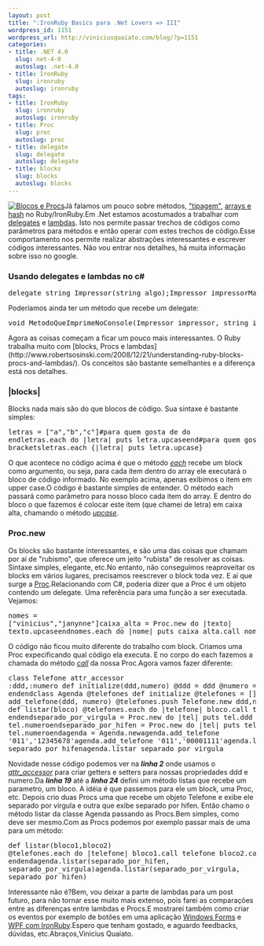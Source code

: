 ```yaml
--- 
layout: post
title: ":IronRuby Basics para .Net Lovers => III"
wordpress_id: 1151
wordpress_url: http://viniciusquaiato.com/blog/?p=1151
categories: 
- title: .NET 4.0
  slug: net-4-0
  autoslug: .net-4.0
- title: IronRuby
  slug: ironruby
  autoslug: ironruby
tags: 
- title: IronRuby
  slug: ironruby
  autoslug: ironruby
- title: Proc
  slug: proc
  autoslug: proc
- title: delegate
  slug: delegate
  autoslug: delegate
- title: blocks
  slug: blocks
  autoslug: blocks
---
```

[![Blocos e Procs](http://viniciusquaiato.com/blog/wp-content/uploads/2010/07/132243417_39300a8258_m.jpg "Blocos e Procs")](http://viniciusquaiato.com/blog/wp-content/uploads/2010/07/132243417_39300a8258_m.jpg)Já falamos um pouco sobre métodos, ["tipagem"](http://viniciusquaiato.com/blog/ironruby-basics-para-net-lovers-i/), [arrays e hash](http://viniciusquaiato.com/blog/ironruby-basics-para-net-lovers-ii/) no Ruby/IronRuby.Em .Net estamos acostumados a trabalhar com [delegates](http://msdn.microsoft.com/en-us/library/ms173171(VS.80).aspx) e [lambdas](http://msdn.microsoft.com/en-us/library/bb397687.aspx). Isto nos permite passar trechos de códigos como parâmetros para métodos e então operar com estes trechos de código.Esse comportamento nos permite realizar abstrações interessantes e escrever códigos interessantes. Não vou entrar nos detalhes, há muita informação sobre isso no google.

### Usando delegates e lambdas no c#
<pre lang="csharp">delegate string Impressor(string algo);Impressor impressorMaiusculo = delegate(String s){    return "Upper -> " + s.ToUpper();};Impressor impressorMinusculo = delegate(String s){    return "Lower -> " + s.ToLower();};Console.WriteLine(impressorMinusculo("VINICIUS"));Console.WriteLine(impressorMaiusculo("vinicius"));</pre>Poderíamos ainda ter um método que recebe um delegate:<pre lang="csharp">void MetodoQueImprimeNoConsole(Impressor impressor, string imprimir){    Console.WriteLine(impressor(imprimir));}MetodoQueImprimeNoConsole(    delegate(String s)    {        string reversed = string.Empty;        s.Reverse().ToList().ForEach(c => reversed += c.ToString());        return reversed;    }, "Vinicius");MetodoQueImprimeNoConsole(s => s.ToUpper(), "vinicius");</pre>Agora as coisas começam a ficar um pouco mais interessantes. O Ruby trabalha muito com [blocks, Procs e lambdas](http://www.robertsosinski.com/2008/12/21/understanding-ruby-blocks-procs-and-lambdas/). Os conceitos são bastante semelhantes e a diferença está nos detalhes.

### |blocks|
Blocks nada mais são do que blocos de código. Sua sintaxe é bastante simples:<pre lang="ruby">letras = ["a","b","c"]#para quem gosta de do endletras.each do |letra|    puts letra.upcaseend#para quem gosta de bracketsletras.each {|letra| puts letra.upcase}</pre>O que acontece no código acima é que o método _[each](http://ruby-doc.org/core/classes/Array.html#M002173)_ recebe um block como argumento, ou seja, para cada item dentro do array ele executará o bloco de código informado. No exemplo acima, apenas exibimos o item em upper case.O código é bastante simples de entender. O método each passará como parâmetro para nosso bloco cada item do array. E dentro do bloco o que fazemos é colocar este item (que chamei de letra) em caixa alta, chamando o método _[upcase](http://ruby-doc.org/core/classes/String.html#M000793)_.

### Proc.new
Os blocks são bastante interessantes, e são uma das coisas que chamam por aí de "rubismo", que oferece um jeito "rubista" de resolver as coisas. Sintaxe simples, elegante, etc.No entanto, não conseguimos reaproveitar os blocks em vários lugares, precisamos reescrever o block toda vez. E aí que surge a [Proc](http://ruby-doc.org/core/classes/Proc.html).Relacionando com C#, poderia dizer que a Proc é um objeto contendo um delegate. Uma referência para uma função a ser executada. Vejamos:<pre lang="ruby" line="1">nomes = ["vinicius","janynne"]caixa_alta = Proc.new do |texto|    texto.upcaseendnomes.each  do |nome|     puts caixa_alta.call nomeend</pre>O código não ficou muito diferente do trabalho com block. Criamos uma Proc expecificando qual código ela executa. E no corpo do each fazemos a chamada do método _[call](http://ruby-doc.org/core/classes/Proc.html#M001553)_ da nossa Proc.Agora vamos fazer diferente:<pre lang="ruby" line="1">class Telefone  attr_accessor :ddd,:numero  def initialize(ddd,numero)    @ddd = ddd    @numero = numero  endendclass Agenda  @telefones  def initialize    @telefones = []  end  def add_telefone(ddd, numero)    @telefones.push Telefone.new ddd,numero  end  def listar(bloco)    @telefones.each do |telefone|      bloco.call telefone    end  endendseparado_por_virgula = Proc.new do |tel|  puts tel.ddd + "," + tel.numeroendseparado_por_hifen = Proc.new do |tel|  puts tel.ddd + "-" + tel.numeroendagenda = Agenda.newagenda.add_telefone '011','12345678'agenda.add_telefone '011','00001111'agenda.listar separado_por_hifenagenda.listar separado_por_virgula</pre>Novidade nesse código podemos ver na _**linha 2**_ onde usamos o _[attr_accessor](http://ruby-doc.org/core/classes/Module.html#M001681)_ para criar getters e setters para nossas propriedades ddd e numero.Da _**linha 19**_ até a _**linha 24**_ defini um método listas que recebe um parametro, um bloco. A idéia é que passemos para ele um block, uma Proc, etc. Depois crio duas Procs uma que recebe um objeto Telefone e exibe ele separado por vírgula e outra que exibe separado por hifen. Então chamo o método listar da classe Agenda passando as Procs.Bem simples, como deve ser mesmo.Com as Procs podemos por exemplo passar mais de uma para um método:<pre lang="ruby" line="19">def listar(bloco1,bloco2)  @telefones.each do |telefone|    bloco1.call telefone    bloco2.call telefone  endendagenda.listar(separado_por_hifen, separado_por_virgula)agenda.listar(separado_por_virgula, separado_por_hifen)</pre>Interessante não é?Bem, vou deixar a parte de lambdas para um post futuro, para não tornar esse muito mais extenso, pois farei as comparações entre as diferenças entre lambdas e Procs.E mostrarei também como criar os eventos por exemplo de botões em uma aplicação [Windows Forms](http://viniciusquaiato.com/blog/sharpdevelop-ide-para-trabalhar-com-ironruby/) e [WPF com IronRuby](http://viniciusquaiato.com/blog/ironruby-rodando-ruby-dentro-do-net/).Espero que tenham gostado, e aguardo feedbacks, dúvidas, etc.Abraços,Vinicius Quaiato.
